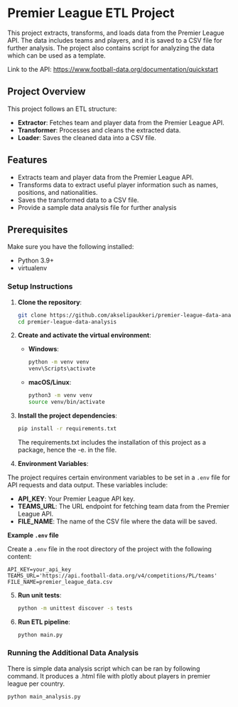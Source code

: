 # Premier League ETL Project

This project extracts, transforms, and loads data from the Premier League API. The data includes teams and players, and it is saved to a CSV file for further analysis. The project also contains script for
analyzing the data which can be used as a template.

Link to the API: https://www.football-data.org/documentation/quickstart

## Project Overview

This project follows an ETL structure:

- **Extractor**: Fetches team and player data from the Premier League API.
- **Transformer**: Processes and cleans the extracted data.
- **Loader**: Saves the cleaned data into a CSV file.

## Features

- Extracts team and player data from the Premier League API.
- Transforms data to extract useful player information such as names, positions, and nationalities.
- Saves the transformed data to a CSV file.
- Provide a sample data analysis file for further analysis 

## Prerequisites

Make sure you have the following installed:

- Python 3.9+
- virtualenv

### Setup Instructions

1. **Clone the repository**:

    ```bash
    git clone https://github.com/akselipaukkeri/premier-league-data-analysis.git
    cd premier-league-data-analysis
    ```

2. **Create and activate the virtual environment**:

   - **Windows**:
     ```bash
     python -m venv venv
     venv\Scripts\activate
     ```

   - **macOS/Linux**:
     ```bash
     python3 -m venv venv
     source venv/bin/activate
     ```

3. **Install the project dependencies**:

    ```bash
    pip install -r requirements.txt
    ```
    The requirements.txt includes the installation of this project as a package, hence the -e. in the file.

4. **Environment Variables**:

The project requires certain environment variables to be set in a `.env` file for API requests and data output. These variables include:

- **API_KEY**: Your Premier League API key.
- **TEAMS_URL**: The URL endpoint for fetching team data from the Premier League API.
- **FILE_NAME**: The name of the CSV file where the data will be saved.

**Example `.env` file**

Create a `.env` file in the root directory of the project with the following content:

```plaintext
API_KEY=your_api_key
TEAMS_URL='https://api.football-data.org/v4/competitions/PL/teams' 
FILE_NAME=premier_league_data.csv
```

5. **Run unit tests**:

   ```bash
   python -m unittest discover -s tests
   ```

6. **Run ETL pipeline**:

    ```bash
    python main.py
    ```

### Running the Additional Data Analysis

There is simple data analysis script which can be ran by following command.
It produces a .html file with plotly about players in premier league per country.

```bash
python main_analysis.py
